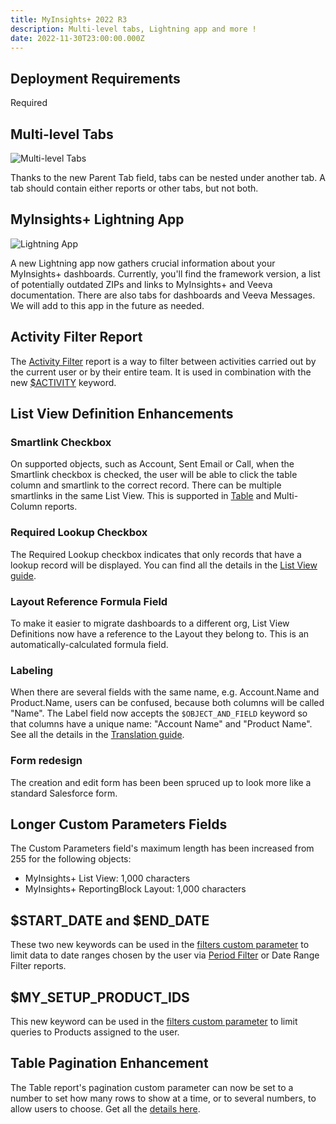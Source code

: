 ```yaml
---
title: MyInsights+ 2022 R3
description: Multi-level tabs, Lightning app and more !
date: 2022-11-30T23:00:00.000Z
---
```


## Deployment Requirements

<feature-badges package zip>Required</feature-badges>

## Multi-level Tabs

![Multi-level Tabs](/static/img/release-2022R3-nested-tabs.png "Multi-level Tabs")

Thanks to the new Parent Tab field, tabs can be nested under another tab. A tab should contain either reports or other tabs, but not both.

## MyInsights+ Lightning App

![Lightning App](/static/img/release-2022R3-lightning-app.png "Lightning App")

A new Lightning app now gathers crucial information about your MyInsights+ dashboards. Currently, you'll find the framework version, a list of potentially outdated ZIPs and links to MyInsights+ and Veeva documentation. There are also tabs for dashboards and Veeva Messages. We will add to this app in the future as needed.

## Activity Filter Report

The [Activity Filter](/reports/activity-filter) report is a way to filter between activities carried out by the current user or by their entire team. It is used in combination with the new [$ACTIVITY](/references/custom-parameters-list-view#keywords) keyword.

## List View Definition Enhancements

### Smartlink Checkbox

On supported objects, such as Account, Sent Email or Call, when the Smartlink checkbox is checked, the user will be able to click the table column and smartlink to the correct record. There can be multiple smartlinks in the same List View. This is supported in [Table](/reports/table) and Multi-Column reports.

### Required Lookup Checkbox

The Required Lookup checkbox indicates that only records that have a lookup record will be displayed. You can find all the details in the [List View guide](/guides/customise-your-list-view-based-report#required-lookups).

### Layout Reference Formula Field

To make it easier to migrate dashboards to a different org, List View Definitions now have a reference to the Layout they belong to. This is an automatically-calculated formula field.

### Labeling

When there are several fields with the same name, e.g. Account.Name and Product.Name, users can be confused, because both columns will be called "Name". The Label field now accepts the `$OBJECT_AND_FIELD` keyword so that columns have a unique name: "Account Name" and "Product Name". See all the details in the [Translation guide](/guides/translations#list-view-definition-label).

### Form redesign

The creation and edit form has been been spruced up to look more like a standard Salesforce form.

## Longer Custom Parameters Fields

The Custom Parameters field's maximum length has been increased from 255 for the following objects:

- MyInsights+ List View: 1,000 characters
- MyInsights+ ReportingBlock Layout: 1,000 characters

## $START_DATE and $END_DATE

These two new keywords can be used in the [filters custom parameter](/references/custom-parameters-list-view#keywords) to limit data to date ranges chosen by the user via [Period Filter](/reports/period-filter) or Date Range Filter reports.

## $MY_SETUP_PRODUCT_IDS

This new keyword can be used in the [filters custom parameter](/references/custom-parameters-list-view#keywords) to limit queries to Products assigned to the user.

## Table Pagination Enhancement

The Table report's pagination custom parameter can now be set to a number to set how many rows to show at a time, or to several numbers, to allow users to choose. Get all the [details here](/reports/table#custom-parameters).
